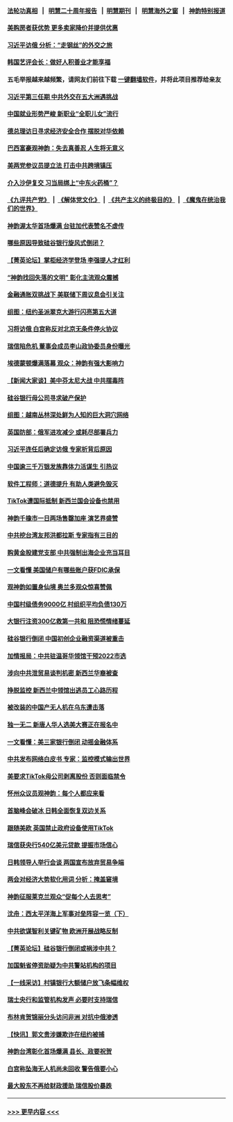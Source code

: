 #### [法轮功真相](https://github.com/gfw-breaker/truth/blob/master/README.md?t=0) &nbsp;&nbsp;|&nbsp;&nbsp; [明慧二十周年报告](https://github.com/gfw-breaker/mh-reports/blob/master/README.md?t=0) &nbsp;&nbsp;|&nbsp;&nbsp;[明慧期刊](https://github.com/gfw-breaker/mh-qikan) &nbsp;&nbsp;|&nbsp;&nbsp; [明慧海外之窗](https://github.com/gfw-breaker/mh-news/blob/master/README.md?t=0) &nbsp;&nbsp;|&nbsp;&nbsp; [神韵特别报道](https://github.com/gfw-breaker/mh-news/blob/master/shenyun.md?t=0)
#### [美购房者获优势 更多卖家降价并提供优惠](../pages/nf4514/n13953340.md?t=03191843) 
#### [习近平访俄 分析：“走钢丝”的外交之旅](../pages/nf4514/n13953196.md?t=03191843) 
#### [韩国艺评会长：做好人积善业才能享福](../pages/nf4514/n13952920.md?t=03191843) 
#### 五毛举报越来越频繁，请网友们前往下载 [一键翻墙软件](https://github.com/gfw-breaker/ssr-accounts)，并将此项目推荐给亲友
#### [习近平第三任期 中共外交在五大洲遇挑战](../pages/nf4514/n13951340.md?t=03191843) 
#### [中国就业形势严峻 新职业“全职儿女”流行](../pages/nf4514/n13953154.md?t=03191843) 
#### [德总理访日寻求经济安全合作 摆脱对华依赖](../pages/nf4514/n13953123.md?t=03191843) 
#### [巴西富豪观神韵：失去真善忍 人生将无意义](../pages/nf4514/n13953098.md?t=03191843) 
#### [美两党参议员提立法 打击中共跨境镇压](../pages/nf4514/n13952926.md?t=03191843) 
#### [介入沙伊复交 习当局绑上“中东火药桶”？](../pages/nf4514/n13952645.md?t=03191843) 
#### [《九评共产党》](https://github.com/begood0513/9ping.md/blob/master/README.md) &nbsp;|&nbsp; [《解体党文化》](../../../../jtdwh.md/blob/master/README.md)  &nbsp;|&nbsp; [《共产主义的终极目的》](../../../../gczydzjmd.md/blob/master/README.md) &nbsp;|&nbsp; [《魔鬼在统治我们的世界》](../../../../mgztzwmdsj.md/blob/master/README.md) 
#### [神韵渥太华首场爆满 台驻加代表赞名不虚传](../pages/nf4514/n13953029.md?t=03191843) 
#### [哪些原因导致硅谷银行旋风式倒闭？](../pages/nf4514/n13952923.md?t=03191843) 
#### [【菁英论坛】掌柜经济学登场 李强提人才红利](../pages/nf4514/n13952624.md?t=03191843) 
#### [“神韵找回失落的文明” 彰化主流观众震撼](../pages/nf4514/n13952693.md?t=03191843) 
#### [金融通胀双挑战下 美联储下周议息会引关注](../pages/nf4514/n13952642.md?t=03191843) 
#### [组图：纽约圣派翠克大游行闪亮第五大道](../pages/nf4514/n13952657.md?t=03191843) 
#### [习将访俄 白宫称反对北京无条件停火协议](../pages/nf4514/n13952582.md?t=03191843) 
#### [瑞信陷危机 董事会成员李山政协委员身份曝光](../pages/nf4514/n13952540.md?t=03191843) 
#### [埃德蒙顿爆满落幕 观众：神韵有强大影响力](../pages/nf4514/n13952558.md?t=03191843) 
#### [【新闻大家谈】美中芬太尼大战 中共摆毒阵](../pages/nf4514/n13952480.md?t=03191843) 
#### [硅谷银行母公司寻求破产保护](../pages/nf4514/n13952539.md?t=03191843) 
#### [组图：越南丛林深处鲜为人知的巨大洞穴网络](../pages/nf4514/n13950858.md?t=03191843) 
#### [英国防部：俄军进攻减少 或耗尽部署兵力](../pages/nf4514/n13952373.md?t=03191843) 
#### [习近平连任后确定访俄 专家析背后原因](../pages/nf4514/n13950100.md?t=03191843) 
#### [中国逾三千万银发族靠体力活谋生 引热议](../pages/nf4514/n13952081.md?t=03191843) 
#### [软件工程师：道德提升 有助人类避免毁灭](../pages/nf4514/n13950134.md?t=03191843) 
#### [TikTok遭国际抵制 新西兰国会设备也禁用](../pages/nf4514/n13952157.md?t=03191843) 
#### [神韵千橡市一日两场售罄加座 演艺界盛赞](../pages/nf4514/n13952456.md?t=03191843) 
#### [中共挖台湾友邦洪都拉斯 专家指有三目的](../pages/nf4514/n13951963.md?t=03191843) 
#### [购黄金股建党支部 中共强制出海企业充当耳目](../pages/nf4514/n13951905.md?t=03191843) 
#### [一文看懂 美国储户有哪些账户获FDIC承保](../pages/nf4514/n13951850.md?t=03191843) 
#### [观神韵如置身仙境 奥兰多观众惊喜赞佩](../pages/nf4514/n13952458.md?t=03191843) 
#### [中国村级债务9000亿 村组织平均负债130万](../pages/nf4514/n13951865.md?t=03191843) 
#### [大银行注资300亿救第一共和 阻恐慌情绪蔓延](../pages/nf4514/n13951895.md?t=03191843) 
#### [硅谷银行倒闭 中国初创企业融资渠道被重击](../pages/nf4514/n13951323.md?t=03191843) 
#### [加情报局：中共驻温哥华领馆干预2022市选](../pages/nf4514/n13951845.md?t=03191843) 
#### [涉向中共泄贸易谈判机密 新西兰华裔被查](../pages/nf4514/n13951853.md?t=03191843) 
#### [挣脱监控 新西兰中领馆出逃员工心路历程](../pages/nf4514/n13951783.md?t=03191843) 
#### [被改装的中国产无人机在乌东遭击落](../pages/nf4514/n13951707.md?t=03191843) 
#### [独一无二 新唐人华人选美大赛正在报名中](../pages/nf4514/n13951869.md?t=03191843) 
#### [一文看懂：美三家银行倒闭 动摇金融体系](../pages/nf4514/n13951744.md?t=03191843) 
#### [中共发布网络白皮书 专家：监控模式输出世界](../pages/nf4514/n13951561.md?t=03191843) 
#### [美要求TikTok母公司剥离股份 否则面临禁令](../pages/nf4514/n13951610.md?t=03191843) 
#### [怀州众议员观神韵：每个人都应来看](../pages/nf4514/n13951737.md?t=03191843) 
#### [首脑峰会破冰 日韩全面恢复双边关系](../pages/nf4514/n13951578.md?t=03191843) 
#### [跟随美欧 英国禁止政府设备使用TikTok](../pages/nf4514/n13951675.md?t=03191843) 
#### [瑞信获央行540亿美元贷款 提振市场信心](../pages/nf4514/n13951482.md?t=03191843) 
#### [日韩领导人举行会谈 两国宣布放弃贸易争端](../pages/nf4514/n13951478.md?t=03191843) 
#### [两会对经济大势软化用词 分析：掩盖窘境](../pages/nf4514/n13951120.md?t=03191843) 
#### [神韵征服莱克兰观众“促每个人去思考”](../pages/nf4514/n13951280.md?t=03191843) 
#### [沈舟：西太平洋海上军事对垒阵容一览（下）](../pages/nf4514/n13951242.md?t=03191843) 
#### [中共欲谋智利关键矿物 欧洲开展战略反制](../pages/nf4514/n13949634.md?t=03191843) 
#### [【菁英论坛】硅谷银行倒闭或祸涉中共？](../pages/nf4514/n13951098.md?t=03191843) 
#### [加国魁省停资助疑为中共警站机构的项目](../pages/nf4514/n13950226.md?t=03191843) 
#### [【一线采访】村镇银行大额储户放飞条幅维权](../pages/nf4514/n13950592.md?t=03191843) 
#### [瑞士央行和监管机构发声 必要时支持瑞信](../pages/nf4514/n13951031.md?t=03191843) 
#### [布林肯贺锦丽分头访问非洲 对抗中俄渗透](../pages/nf4514/n13950796.md?t=03191843) 
#### [【快讯】郭文贵涉嫌欺诈在纽约被捕](../pages/nf4514/n13950970.md?t=03191843) 
#### [神韵台湾彰化首场爆满 县长、政要祝贺](../pages/nf4514/n13951030.md?t=03191843) 
#### [白宫称坠海无人机尚未回收 警告俄要小心](../pages/nf4514/n13950759.md?t=03191843) 
#### [最大股东不再给财政援助 瑞信股价暴跌](../pages/nf4514/n13950894.md?t=03191843) 

----
#### [ >>> 更早内容 <<< ](../indexes/nf4514-earlier.md)
